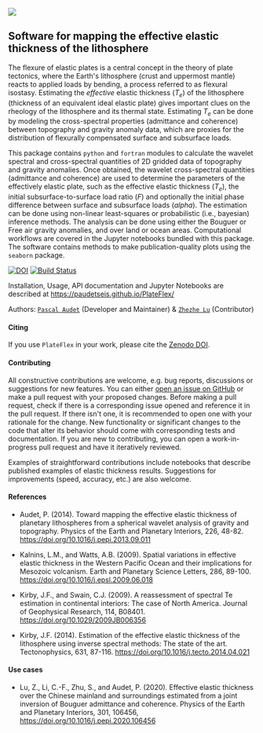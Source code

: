 
![](./plateflex/examples/picture/logo_plateflex.png)

## Software for mapping the effective elastic thickness of the lithosphere

The flexure of elastic plates is a central concept in the theory of plate tectonics,
where the Earth's lithosphere (crust and uppermost mantle) reacts to applied loads 
by bending, a process referred to as flexural isostasy. Estimating the *effective* 
elastic thickness (<i>T<sub>e</sub></i>) of the lithosphere (thickness 
of an equivalent ideal elastic plate) gives important clues on the rheology of the 
lithosphere and its thermal state. Estimating <i>T<sub>e</sub></i> can be done by 
modeling the cross-spectral properties (admittance and coherence) between topography 
and gravity anomaly data, which are proxies for the distribution of flexurally 
compensated surface and subsurface loads. 

This package contains `python` and `fortran` modules to calculate the wavelet spectral
and cross-spectral quantities of 2D gridded data of topography and gravity anomalies.
Once obtained, the wavelet cross-spectral quantities (admittance and coherence) are
used to determine the parameters of the effectively elastic plate, such as the 
effective elastic thickness (<i>T<sub>e</sub></i>), the initial subsurface-to-surface
load ratio (<i>F</i>) and optionally the initial phase difference between
surface and subsurface loads (<i>alpha</i>). The estimation can be done using non-linear 
least-squares or probabilistic (i.e., bayesian) inference methods. The analysis can 
be done using either the Bouguer or Free air gravity anomalies, and
over land or ocean areas. Computational workflows are covered in the Jupyter 
notebooks bundled with this package. The software contains methods to make 
publication-quality plots using the `seaborn` package.

[![DOI](https://zenodo.org/badge/206867590.svg)](https://zenodo.org/badge/latestdoi/206867590)
[![Build Status](https://travis-ci.com/paudetseis/PlateFlex.svg?branch=master)](https://travis-ci.com/paudetseis/PlateFlex)

Installation, Usage, API documentation and Jupyter Notebooks are described at 
https://paudetseis.github.io/PlateFlex/

Authors: [`Pascal Audet`](https://www.uogeophysics.com/authors/admin/) (Developer and Maintainer) & [`Zhezhe Lu`](https://www.uogeophysics.com/authors/lu/) (Contributor)

#### Citing

If you use `PlateFlex` in your work, please cite the [Zenodo DOI](https://zenodo.org/badge/latestdoi/206867590).
<!-- and the following paper:

- Audet, P., Thomson, C.J., Bostock, M.G., and Eulenfeld, T. (2019). Telewavesim: 
Python software for teleseismic body wave modeling. Journal of Open Source Software, 
4(44), 1818, https://doi.org/10.21105/joss.01818
 -->
#### Contributing

All constructive contributions are welcome, e.g. bug reports, discussions or suggestions for new features. You can either [open an issue on GitHub](https://github.com/paudetseis/PlateFlex/issues) or make a pull request with your proposed changes. Before making a pull request, check if there is a corresponding issue opened and reference it in the pull request. If there isn't one, it is recommended to open one with your rationale for the change. New functionality or significant changes to the code that alter its behavior should come with corresponding tests and documentation. If you are new to contributing, you can open a work-in-progress pull request and have it iteratively reviewed.

Examples of straightforward contributions include notebooks that describe published examples of elastic thickness
results. Suggestions for improvements (speed, accuracy, etc.) are also welcome.

#### References

- Audet, P. (2014). Toward mapping the effective elastic thickness of planetary lithospheres
from a spherical wavelet analysis of gravity and topography. Physics of the Earth and Planetary Interiors, 226, 48-82. https://doi.org/10.1016/j.pepi.2013.09.011

- Kalnins, L.M., and Watts, A.B. (2009). Spatial variations in effective elastic thickness in the Western Pacific Ocean and their implications for Mesozoic volcanism. Earth and Planetary Science Letters, 286, 89-100. https://doi.org/10.1016/j.epsl.2009.06.018

- Kirby, J.F., and Swain, C.J. (2009). A reassessment of spectral Te estimation in continental interiors: The case of North America. Journal of Geophysical Research, 114, B08401. https://doi.org/10.1029/2009JB006356

- Kirby, J.F. (2014). Estimation of the effective elastic thickness of the lithosphere using inverse spectral methods: The state of the art. Tectonophysics, 631, 87-116. https://doi.org/10.1016/j.tecto.2014.04.021

#### Use cases

- Lu, Z., Li, C.-F., Zhu, S., and Audet, P. (2020). Effective elastic thickness over the Chinese mainland and surroundings estimated from a joint inversion of Bouguer admittance and coherence. Physics of the Earth and Planetary Interiors, 301, 106456, https://doi.org/10.1016/j.pepi.2020.106456

